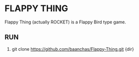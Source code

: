 # FLAPPY THING
Flappy Thing (actually ROCKET) is a Flappy Bird type game.
## RUN
1) git clone https://github.com/baanchas/Flappy-Thing.git {dir}
